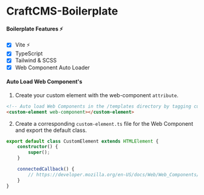 # CraftCMS-Boilerplate

#### Boilerplate Features ⚡
- [x] Vite ⚡
- [x] TypeScript
- [x] Tailwind & SCSS
- [x] Web Component Auto Loader

#### Auto Load Web Component's

1. Create your custom element with the web-component `attribute`.
```html
<!-- Auto load Web Components in the /templates directory by tagging custom elements with the web-component attribute. -->
<custom-element web-component></custom-element>
```

2. Create a corresponding `custom-element.ts` file for the Web Component and export the default class.
```ts
export default class CustomElement extends HTMLElement {
    constructor() {
        super();
    }

    connectedCallback() {
        // https://developer.mozilla.org/en-US/docs/Web/Web_Components/Using_custom_elements
    }
}
```